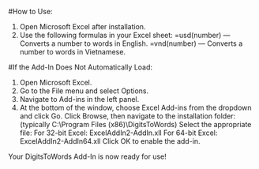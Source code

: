 #How to Use:

1. Open Microsoft Excel after installation.
2. Use the following formulas in your Excel sheet:
    =usd(number) — Converts a number to words in English.
    =vnd(number) — Converts a number to words in Vietnamese.

#If the Add-In Does Not Automatically Load:
1. Open Microsoft Excel.
2. Go to the File menu and select Options.
3. Navigate to Add-ins in the left panel.
4. At the bottom of the window, choose Excel Add-ins from the dropdown and click Go.
Click Browse, then navigate to the installation folder:
(typically C:\Program Files (x86)\DigitsToWords)
Select the appropriate file:
    For 32-bit Excel: ExcelAddIn2-AddIn.xll
    For 64-bit Excel: ExcelAddIn2-AddIn64.xll
Click OK to enable the add-in.

Your DigitsToWords Add-In is now ready for use!
